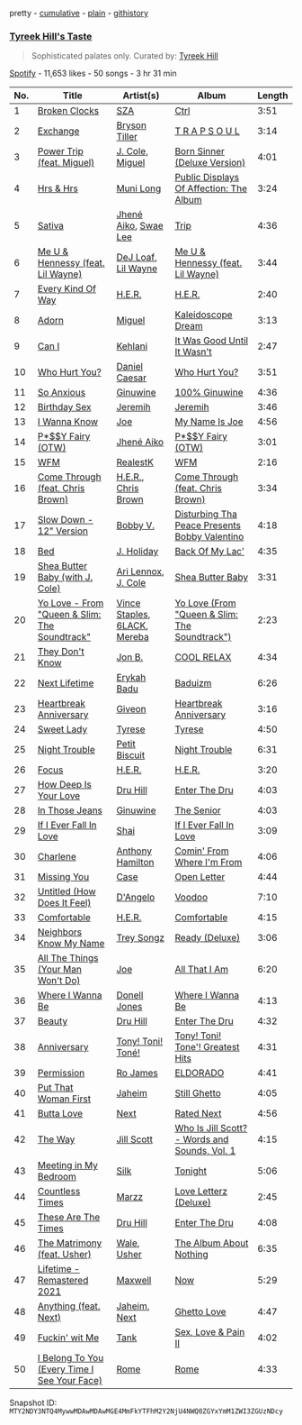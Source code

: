 pretty - [cumulative](/playlists/cumulative/37i9dQZF1DX8JIQWGoNdfp.md) - [plain](/playlists/plain/37i9dQZF1DX8JIQWGoNdfp) - [githistory](https://github.githistory.xyz/mackorone/spotify-playlist-archive/blob/main/playlists/plain/37i9dQZF1DX8JIQWGoNdfp)

### [Tyreek Hill's Taste](https://open.spotify.com/playlist/37i9dQZF1DX8JIQWGoNdfp)

> Sophisticated palates only\. Curated by: <a href="https://www.instagram.com/cheetah/">Tyreek Hill</a>

[Spotify](https://open.spotify.com/user/spotify) - 11,653 likes - 50 songs - 3 hr 31 min

| No. | Title | Artist(s) | Album | Length |
|---|---|---|---|---|
| 1 | [Broken Clocks](https://open.spotify.com/track/2fXwCWkh6YG5zU1IyvQrbs) | [SZA](https://open.spotify.com/artist/7tYKF4w9nC0nq9CsPZTHyP) | [Ctrl](https://open.spotify.com/album/76290XdXVF9rPzGdNRWdCh) | 3:51 |
| 2 | [Exchange](https://open.spotify.com/track/43PuMrRfbyyuz4QpZ3oAwN) | [Bryson Tiller](https://open.spotify.com/artist/2EMAnMvWE2eb56ToJVfCWs) | [T R A P S O U L](https://open.spotify.com/album/6eZdwrhB97A3EYx9QppGfl) | 3:14 |
| 3 | [Power Trip \(feat\. Miguel\)](https://open.spotify.com/track/2uwnP6tZVVmTovzX5ELooy) | [J\. Cole](https://open.spotify.com/artist/6l3HvQ5sa6mXTsMTB19rO5), [Miguel](https://open.spotify.com/artist/360IAlyVv4PCEVjgyMZrxK) | [Born Sinner \(Deluxe Version\)](https://open.spotify.com/album/5FP9keIJnlSCKnkdVOf623) | 4:01 |
| 4 | [Hrs & Hrs](https://open.spotify.com/track/3ncmoWTwJgx63LwMTyBCXf) | [Muni Long](https://open.spotify.com/artist/7tjVFCxJdwT4NdrTmjyjQ6) | [Public Displays Of Affection: The Album](https://open.spotify.com/album/7fe4Mem3wWgY6zkTFuKUI9) | 3:24 |
| 5 | [Sativa](https://open.spotify.com/track/2pg2TiYo9Rb8KeB5JjP7jS) | [Jhené Aiko](https://open.spotify.com/artist/5ZS223C6JyBfXasXxrRqOk), [Swae Lee](https://open.spotify.com/artist/1zNqQNIdeOUZHb8zbZRFMX) | [Trip](https://open.spotify.com/album/7CAAClnSiXdMibPT1oyl4k) | 4:36 |
| 6 | [Me U & Hennessy \(feat\. Lil Wayne\)](https://open.spotify.com/track/4TSDz7xZtxIXeKwiOuCe25) | [DeJ Loaf](https://open.spotify.com/artist/7kFfY4UjNdNyaeUgLIEbIF), [Lil Wayne](https://open.spotify.com/artist/55Aa2cqylxrFIXC767Z865) | [Me U & Hennessy \(feat\. Lil Wayne\)](https://open.spotify.com/album/6pFVUvF0zOJvktayse6blO) | 3:44 |
| 7 | [Every Kind Of Way](https://open.spotify.com/track/0Aa3g9EQoPNt6PiKjaUeb7) | [H.E.R.](https://open.spotify.com/artist/3Y7RZ31TRPVadSFVy1o8os) | [H.E.R.](https://open.spotify.com/album/0pV0Mx07aMApIpF19oSQgY) | 2:40 |
| 8 | [Adorn](https://open.spotify.com/track/25cUhiAod71TIQSNicOaW3) | [Miguel](https://open.spotify.com/artist/360IAlyVv4PCEVjgyMZrxK) | [Kaleidoscope Dream](https://open.spotify.com/album/21XMv0TCsnhWPt7MNVvkzD) | 3:13 |
| 9 | [Can I](https://open.spotify.com/track/0uDdI4fAXCuNhQbmxENdsO) | [Kehlani](https://open.spotify.com/artist/0cGUm45nv7Z6M6qdXYQGTX) | [It Was Good Until It Wasn't](https://open.spotify.com/album/6ROLwnmW9pOioLned0DaP3) | 2:47 |
| 10 | [Who Hurt You?](https://open.spotify.com/track/23c9gmiiv7RCu7twft0Mym) | [Daniel Caesar](https://open.spotify.com/artist/20wkVLutqVOYrc0kxFs7rA) | [Who Hurt You?](https://open.spotify.com/album/15M9pZ8gsdoN67yLjyQ039) | 3:51 |
| 11 | [So Anxious](https://open.spotify.com/track/2zbjlcLi1VQWqDNYdhyx1l) | [Ginuwine](https://open.spotify.com/artist/7r8RF1tN2A4CiGEplkp1oP) | [100% Ginuwine](https://open.spotify.com/album/0yfC7hiO3iAaVvNCVcwjVY) | 4:36 |
| 12 | [Birthday Sex](https://open.spotify.com/track/4NpDZPwSXmL0cCTaJuVrCw) | [Jeremih](https://open.spotify.com/artist/3KV3p5EY4AvKxOlhGHORLg) | [Jeremih](https://open.spotify.com/album/5CKAAsmFCdmKq4fTtNdmHc) | 3:46 |
| 13 | [I Wanna Know](https://open.spotify.com/track/1m2xMsxbtxv21Brome189p) | [Joe](https://open.spotify.com/artist/3zTOe1BtyTkwNvYZOxXktX) | [My Name Is Joe](https://open.spotify.com/album/6zuCJaxmHKNKN5hMDF556U) | 4:56 |
| 14 | [P\*$$Y Fairy \(OTW\)](https://open.spotify.com/track/48KXAIruJ07kJVCWOGohMV) | [Jhené Aiko](https://open.spotify.com/artist/5ZS223C6JyBfXasXxrRqOk) | [P\*$$Y Fairy \(OTW\)](https://open.spotify.com/album/0NC1AcoK5y2cBLwzej6tqE) | 3:01 |
| 15 | [WFM](https://open.spotify.com/track/1DNA2z7Txysjk3cNz2nDLm) | [RealestK](https://open.spotify.com/artist/35R1B97CfrqKFFI3QBkTDx) | [WFM](https://open.spotify.com/album/0bhFNhb3j8MRYLFXvnIXGp) | 2:16 |
| 16 | [Come Through \(feat\. Chris Brown\)](https://open.spotify.com/track/3krZxyBsWEHfEfJegYaWTd) | [H.E.R.](https://open.spotify.com/artist/3Y7RZ31TRPVadSFVy1o8os), [Chris Brown](https://open.spotify.com/artist/7bXgB6jMjp9ATFy66eO08Z) | [Come Through \(feat\. Chris Brown\)](https://open.spotify.com/album/7qKY8n8wPUizIo2bfSWUEB) | 3:34 |
| 17 | [Slow Down \- 12" Version](https://open.spotify.com/track/4Ilen0VxPEsVRLpnePji8P) | [Bobby V.](https://open.spotify.com/artist/4HgF4KnohByNElYid7iCNb) | [Disturbing Tha Peace Presents Bobby Valentino](https://open.spotify.com/album/6tiqcLj9TP3qaxWUbNuPYn) | 4:18 |
| 18 | [Bed](https://open.spotify.com/track/6TlRNJaezOdzdECnQeRuMM) | [J\. Holiday](https://open.spotify.com/artist/7G6hXrjGpi6I7waNl4wxAk) | [Back Of My Lac'](https://open.spotify.com/album/1Ypwht853ZVmsplg2DnZLI) | 4:35 |
| 19 | [Shea Butter Baby \(with J\. Cole\)](https://open.spotify.com/track/5BOBHIBuzvQuIYL1E1nDzl) | [Ari Lennox](https://open.spotify.com/artist/1vaQ6v3pOFxAIrFoPrAcom), [J\. Cole](https://open.spotify.com/artist/6l3HvQ5sa6mXTsMTB19rO5) | [Shea Butter Baby](https://open.spotify.com/album/3hejjJbFsinMBc1KBqF71w) | 3:31 |
| 20 | [Yo Love \- From "Queen & Slim: The Soundtrack"](https://open.spotify.com/track/3Vj8RQkFwOmDvUrwu6MtQZ) | [Vince Staples](https://open.spotify.com/artist/68kEuyFKyqrdQQLLsmiatm), [6LACK](https://open.spotify.com/artist/4IVAbR2w4JJNJDDRFP3E83), [Mereba](https://open.spotify.com/artist/294lNTPZfdqyzt8qnxmFiL) | [Yo Love \(From "Queen & Slim: The Soundtrack"\)](https://open.spotify.com/album/09VyQ2zwUx0EBKTJNBUZv1) | 2:23 |
| 21 | [They Don't Know](https://open.spotify.com/track/0b5w1gamS9f239Sms9guAB) | [Jon B.](https://open.spotify.com/artist/3SRJWVa6lZnqRHOyAHmDrX) | [COOL RELAX](https://open.spotify.com/album/4OLSMLHNl7Nf8wwsxnxqwJ) | 4:34 |
| 22 | [Next Lifetime](https://open.spotify.com/track/6sIMSl1n3KDPr03Fw8mujd) | [Erykah Badu](https://open.spotify.com/artist/7IfculRW2WXyzNQ8djX8WX) | [Baduizm](https://open.spotify.com/album/3qr4pTBWEU1SVf01j6RAx3) | 6:26 |
| 23 | [Heartbreak Anniversary](https://open.spotify.com/track/2QfznFotJNZmnIEYFdzE5T) | [Giveon](https://open.spotify.com/artist/4fxd5Ee7UefO4CUXgwJ7IP) | [Heartbreak Anniversary](https://open.spotify.com/album/7nGyUIXooyVwUoAd565MN2) | 3:16 |
| 24 | [Sweet Lady](https://open.spotify.com/track/1Dx8rIZaXzZPvUQRF2j9hB) | [Tyrese](https://open.spotify.com/artist/08p7B5OtcUuVblvkQIlBhJ) | [Tyrese](https://open.spotify.com/album/1srJ4xgMWliQdwquG81ObA) | 4:50 |
| 25 | [Night Trouble](https://open.spotify.com/track/5LLtNp8qc3NaCIieZ2W4Dk) | [Petit Biscuit](https://open.spotify.com/artist/6gK1Uct5FEdaUWRWpU4Cl2) | [Night Trouble](https://open.spotify.com/album/7u7l9XNKOdM1UXLOL4BJq8) | 6:31 |
| 26 | [Focus](https://open.spotify.com/track/3tZs3nVjySLbL320lP4mvs) | [H.E.R.](https://open.spotify.com/artist/3Y7RZ31TRPVadSFVy1o8os) | [H.E.R.](https://open.spotify.com/album/0pV0Mx07aMApIpF19oSQgY) | 3:20 |
| 27 | [How Deep Is Your Love](https://open.spotify.com/track/60NvAO9lx0KmBNAVHIlWN6) | [Dru Hill](https://open.spotify.com/artist/1255GTUKNCLCTvH9ctD4cT) | [Enter The Dru](https://open.spotify.com/album/6L5uROBQ5wy3MOPI334RHE) | 4:03 |
| 28 | [In Those Jeans](https://open.spotify.com/track/5ojJNnX5ND2gMGojPd3NiO) | [Ginuwine](https://open.spotify.com/artist/7r8RF1tN2A4CiGEplkp1oP) | [The Senior](https://open.spotify.com/album/3t4OgAvvOzvXw8D2NHUeDR) | 4:03 |
| 29 | [If I Ever Fall In Love](https://open.spotify.com/track/1jCsCYgzQQHk3bDJDuFbNi) | [Shai](https://open.spotify.com/artist/72y3ZI95ctkQC2O4mjBaU3) | [If I Ever Fall In Love](https://open.spotify.com/album/1BSzAkEW5ZE2QsBScQgoAb) | 3:09 |
| 30 | [Charlene](https://open.spotify.com/track/0xiuSFBOEHWaJ6rSuUbJWc) | [Anthony Hamilton](https://open.spotify.com/artist/2DzRMyWgjuMbYvt5BLbpCo) | [Comin' From Where I'm From](https://open.spotify.com/album/0qN4uk3SGen6vUOjImJ6em) | 4:06 |
| 31 | [Missing You](https://open.spotify.com/track/0CmXXEwul09Kf8X68lPA5l) | [Case](https://open.spotify.com/artist/5aEWnrN8h3MhuFUPRfaVuy) | [Open Letter](https://open.spotify.com/album/5nfFCN6B0AhReHctfLi1vL) | 4:44 |
| 32 | [Untitled \(How Does It Feel\)](https://open.spotify.com/track/4oPNN7syJYSjzDhRerF966) | [D'Angelo](https://open.spotify.com/artist/336vr2M3Va0FjyvB55lJEd) | [Voodoo](https://open.spotify.com/album/2lO9yuuIDgBpSJzxTh3ai8) | 7:10 |
| 33 | [Comfortable](https://open.spotify.com/track/3f3cliOygeuUpGRwdohy12) | [H.E.R.](https://open.spotify.com/artist/3Y7RZ31TRPVadSFVy1o8os) | [Comfortable](https://open.spotify.com/album/04w2ildzatiXBlYq4AwIOm) | 4:15 |
| 34 | [Neighbors Know My Name](https://open.spotify.com/track/6jvvpPJQJy5rMOEkLlADl6) | [Trey Songz](https://open.spotify.com/artist/2iojnBLj0qIMiKPvVhLnsH) | [Ready \(Deluxe\)](https://open.spotify.com/album/44jrX3SThj7pFjOzUTLm85) | 3:06 |
| 35 | [All The Things \(Your Man Won't Do\)](https://open.spotify.com/track/3UGNdLrhhsK0SY9gNqe8TT) | [Joe](https://open.spotify.com/artist/3zTOe1BtyTkwNvYZOxXktX) | [All That I Am](https://open.spotify.com/album/7Kb0pU8LBYOoI6hoj7ajHJ) | 6:20 |
| 36 | [Where I Wanna Be](https://open.spotify.com/track/2uZwyxrg6VPvlVsvclIfel) | [Donell Jones](https://open.spotify.com/artist/5KNqYrivNgVCHBssEUSu5B) | [Where I Wanna Be](https://open.spotify.com/album/01riz9JMpPdL99fYhoZaph) | 4:13 |
| 37 | [Beauty](https://open.spotify.com/track/125dAqUSmX1nOG50fBz9vb) | [Dru Hill](https://open.spotify.com/artist/1255GTUKNCLCTvH9ctD4cT) | [Enter The Dru](https://open.spotify.com/album/6L5uROBQ5wy3MOPI334RHE) | 4:32 |
| 38 | [Anniversary](https://open.spotify.com/track/6PViGgcsQhLPSkMxgoRWLl) | [Tony! Toni! Toné!](https://open.spotify.com/artist/7vWlb4pM85jCHvV771qZZW) | [Tony! Toni! Tone'! Greatest Hits](https://open.spotify.com/album/1yoA6HcbdX23c4k0MXNq5g) | 4:31 |
| 39 | [Permission](https://open.spotify.com/track/3gx6E5B42WHKf5agVWQAf2) | [Ro James](https://open.spotify.com/artist/7r2oyrNc0YjSC7hZL87V0Y) | [ELDORADO](https://open.spotify.com/album/1SXqTsVnjtIULG5YKXafeY) | 4:41 |
| 40 | [Put That Woman First](https://open.spotify.com/track/3OQu3z3okKVmWxSXTTHak5) | [Jaheim](https://open.spotify.com/artist/4sbB4Yy6Qig51pKCIKSLw3) | [Still Ghetto](https://open.spotify.com/album/10NYla7wqjbdNXNExgtRGa) | 4:05 |
| 41 | [Butta Love](https://open.spotify.com/track/6fRLVZ4jKzuqyDPlIdbq9q) | [Next](https://open.spotify.com/artist/2MGT7CYlixSPxAnnkhLpaA) | [Rated Next](https://open.spotify.com/album/3Pmonb2UZ9zckdh5S5ibVm) | 4:56 |
| 42 | [The Way](https://open.spotify.com/track/49aUxrufliNDGj7MTm7pNU) | [Jill Scott](https://open.spotify.com/artist/6AVLthptCPhfrxlHadOBJD) | [Who Is Jill Scott? \- Words and Sounds, Vol\. 1](https://open.spotify.com/album/620y2xi6SkUb6IZlnnWxuG) | 4:15 |
| 43 | [Meeting in My Bedroom](https://open.spotify.com/track/3Ypnlj9KYSif4Elk7EeHgt) | [Silk](https://open.spotify.com/artist/2etWSM1cPeITq5E2bEK8PW) | [Tonight](https://open.spotify.com/album/0mqGFxOIb7nOwVkXTx1wsk) | 5:06 |
| 44 | [Countless Times](https://open.spotify.com/track/4Dy5oXGqZZLzOumW6Jho7o) | [Marzz](https://open.spotify.com/artist/21ZpqFOa1Viho0YiuEB8lG) | [Love Letterz \(Deluxe\)](https://open.spotify.com/album/4QjiMgXdGCo8R2RPEqTjer) | 2:45 |
| 45 | [These Are The Times](https://open.spotify.com/track/0OMmiWMwsCNtpQ5aP6fdp9) | [Dru Hill](https://open.spotify.com/artist/1255GTUKNCLCTvH9ctD4cT) | [Enter The Dru](https://open.spotify.com/album/6L5uROBQ5wy3MOPI334RHE) | 4:08 |
| 46 | [The Matrimony \(feat\. Usher\)](https://open.spotify.com/track/7vlPI45Zzzk0palLdKry4k) | [Wale](https://open.spotify.com/artist/67nwj3Y5sZQLl72VNUHEYE), [Usher](https://open.spotify.com/artist/23zg3TcAtWQy7J6upgbUnj) | [The Album About Nothing](https://open.spotify.com/album/6aCr3UaB8lM9g6TtFB3qwd) | 6:35 |
| 47 | [Lifetime \- Remastered 2021](https://open.spotify.com/track/0tXq1ob3ysGZN2oK1abtyp) | [Maxwell](https://open.spotify.com/artist/2AOt5htsbtyaHd5Eq3kl3j) | [Now](https://open.spotify.com/album/3Ul8Nyuzr2AEwE8iSrQepC) | 5:29 |
| 48 | [Anything \(feat\. Next\)](https://open.spotify.com/track/38084tN66v4KHqiLpl9cN8) | [Jaheim](https://open.spotify.com/artist/4sbB4Yy6Qig51pKCIKSLw3), [Next](https://open.spotify.com/artist/2MGT7CYlixSPxAnnkhLpaA) | [Ghetto Love](https://open.spotify.com/album/2Hvu2Yh4ghgcLvYLr3V5dM) | 4:47 |
| 49 | [Fuckin' wit Me](https://open.spotify.com/track/3v10vlZlZPApvDz3kE4aNe) | [Tank](https://open.spotify.com/artist/4mwXUEKaW4ftbncf9Hi58l) | [Sex, Love & Pain II](https://open.spotify.com/album/58WvlSmvoKkrvUuZHw322D) | 4:02 |
| 50 | [I Belong To You \(Every Time I See Your Face\)](https://open.spotify.com/track/1nP6feYWJVpbO41aezFtm2) | [Rome](https://open.spotify.com/artist/6KcJMeHZr0A6XHwAwlmfef) | [Rome](https://open.spotify.com/album/4ol8aChmHBMIL85LzG10ja) | 4:33 |

Snapshot ID: `MTY2NDY3NTQ4MywwMDAwMDAwMGE4MmFkYTFhM2Y2NjU4NWQ0ZGYxYmM1ZWI3ZGUzNDcy`
